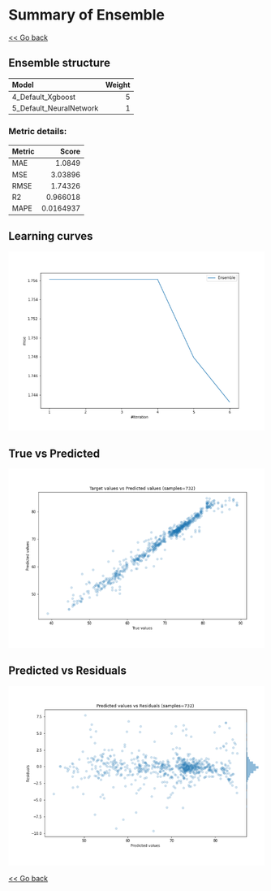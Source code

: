 # Summary of Ensemble

[<< Go back](../README.md)


## Ensemble structure
| Model                   |   Weight |
|:------------------------|---------:|
| 4_Default_Xgboost       |        5 |
| 5_Default_NeuralNetwork |        1 |

### Metric details:
| Metric   |     Score |
|:---------|----------:|
| MAE      | 1.0849    |
| MSE      | 3.03896   |
| RMSE     | 1.74326   |
| R2       | 0.966018  |
| MAPE     | 0.0164937 |



## Learning curves
![Learning curves](learning_curves.png)
## True vs Predicted

![True vs Predicted](true_vs_predicted.png)


## Predicted vs Residuals

![Predicted vs Residuals](predicted_vs_residuals.png)



[<< Go back](../README.md)
